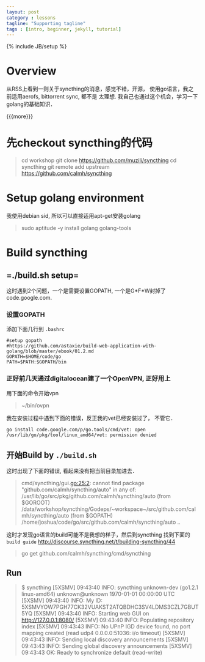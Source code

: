 ```yaml
---
layout: post
category : lessons
tagline: "Supporting tagline"
tags : [intro, beginner, jekyll, tutorial]
---
```

{% include JB/setup %}

Overview
========

从RSS上看到一则关于syncthing的消息，感觉不错，开源，
使用go语言，我之前适用aerofs, bittorrent sync, 都不是 太理想.
我自己也通过这个机会，学习一下golang的基础知识．

{{{more}}}

先checkout syncthing的代码
==========================

> cd workshop git clone <https://github.com/muzili/syncthing> cd
> syncthing git remote add upstream <https://github.com/calmh/syncthing>

Setup golang environment
========================

我使用debian sid, 所以可以直接适用apt-get安装golang

> sudo aptitude -y install golang golang-tools

Build syncthing
===============

=./build.sh setup=
------------------

这时遇到2个问题，一个是需要设置GOPATH,
一个是G\*F\*W封掉了code.google.com.

### 设置GOPATH

添加下面几行到 `.bashrc`

``` {.bash}
#setup gopath
#https://github.com/astaxie/build-web-application-with-golang/blob/master/ebook/01.2.md
GOPATH=$HOME/code/go
PATH=$PATH:$GOPATH/bin
```

### 正好前几天通过digitalocean建了一个OpenVPN, 正好用上

用下面的命令开始vpn

> \~/bin/ovpn

我在安装过程中遇到下面的错误，反正我的vet已经安装过了， 不管它．

``` {.example}
go install code.google.com/p/go.tools/cmd/vet: open /usr/lib/go/pkg/tool/linux_amd64/vet: permission denied
```

开始Build by `./build.sh`
-------------------------

这时出现了下面的错误, 看起来没有把当前目录加进去．

> cmd/syncthing/gui.<go:25:2>: cannot find package
> "github.com/calmh/syncthing/auto" in any of:
> /usr/lib/go/src/pkg/github.com/calmh/syncthing/auto (from \$GOROOT)
> /data/workshop/syncthing/Godeps/~workspace~/src/github.com/calmh/syncthing/auto
> (from \$GOPATH)
> /home/joshua/code/go/src/github.com/calmh/syncthing/auto ..

这时才发现go语言的build可能不是我想的样子，然后到syncthing 找到下面的
`build guide` <http://discourse.syncthing.net/t/building-syncthing/44>

> go get github.com/calmh/syncthing/cmd/syncthing

Run
---

> \$ syncthing [5XSMV] 09:43:40 INFO: syncthing unknown-dev (go1.2.1
> linux-amd64) unknown@unknown 1970-01-01 00:00:00 UTC [5XSMV] 09:43:40
> INFO: My ID: 5XSMVYOW7PGH77CK32VUAKST2ATQBDHC3SV4LDMS3CZL7GBUT5YQ
> [5XSMV] 09:43:40 INFO: Starting web GUI on <http://127.0.0.1:8080/>
> [5XSMV] 09:43:40 INFO: Populating repository index [5XSMV] 09:43:43
> INFO: No UPnP IGD device found, no port mapping created (read udp4
> 0.0.0.0:51036: i/o timeout) [5XSMV] 09:43:43 INFO: Sending local
> discovery announcements [5XSMV] 09:43:43 INFO: Sending global
> discovery announcements [5XSMV] 09:43:43 OK: Ready to synchronize
> default (read-write)

